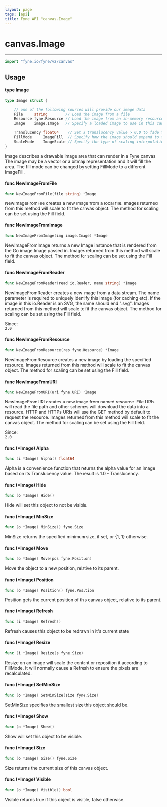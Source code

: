 ```yaml
---
layout: page
tags: [api]
title: Fyne API "canvas.Image"
---
```


# canvas.Image
---
```go
import "fyne.io/fyne/v2/canvas"
```

## Usage

#### type Image

```go
type Image struct {

	// one of the following sources will provide our image data
	File     string        // Load the image from a file
	Resource fyne.Resource // Load the image from an in-memory resource
	Image    image.Image   // Specify a loaded image to use in this canvas object

	Translucency float64    // Set a translucency value > 0.0 to fade the image
	FillMode     ImageFill  // Specify how the image should expand to fill or fit the available space
	ScaleMode    ImageScale // Specify the type of scaling interpolation applied to the image
}
```

Image describes a drawable image area that can render in a Fyne canvas The image may be a vector or a bitmap representation and it will fill the area. The fill mode can be changed by setting FillMode to a different ImageFill.

#### func  NewImageFromFile

```go
func NewImageFromFile(file string) *Image
```
NewImageFromFile creates a new image from a local file. Images returned from this method will scale to fit the canvas object. The method for scaling can be set using the Fill field.

#### func  NewImageFromImage

```go
func NewImageFromImage(img image.Image) *Image
```
NewImageFromImage returns a new Image instance that is rendered from the Go image.Image passed in. Images returned from this method will scale to fit the canvas object. The method for scaling can be set using the Fill field.

#### func  NewImageFromReader

```go
func NewImageFromReader(read io.Reader, name string) *Image
```
NewImageFromReader creates a new image from a data stream. The name parameter is required to uniquely identify this image (for caching etc). If the image in this io.Reader is an SVG, the name should end ".svg". Images returned from this method will scale to fit the canvas object. The method for scaling can be set using the Fill field.


<div class="since">Since: <code>
2.0</code></div>

#### func  NewImageFromResource

```go
func NewImageFromResource(res fyne.Resource) *Image
```
NewImageFromResource creates a new image by loading the specified resource. Images returned from this method will scale to fit the canvas object. The method for scaling can be set using the Fill field.

#### func  NewImageFromURI

```go
func NewImageFromURI(uri fyne.URI) *Image
```
NewImageFromURI creates a new image from named resource. File URIs will read the file path and other schemes will download the data into a resource. HTTP and HTTPs URIs will use the GET method by default to request the resource. Images returned from this method will scale to fit the canvas object. The method for scaling can be set using the Fill field.


<div class="since">Since: <code>
2.0</code></div>

#### func (*Image) Alpha

```go
func (i *Image) Alpha() float64
```
Alpha is a convenience function that returns the alpha value for an image based on its Translucency value. The result is 1.0 - Translucency.

#### func (*Image) Hide

```go
func (o *Image) Hide()
```
Hide will set this object to not be visible.

#### func (*Image) MinSize

```go
func (o *Image) MinSize() fyne.Size
```
MinSize returns the specified minimum size, if set, or {1, 1} otherwise.

#### func (*Image) Move

```go
func (o *Image) Move(pos fyne.Position)
```
Move the object to a new position, relative to its parent.

#### func (*Image) Position

```go
func (o *Image) Position() fyne.Position
```
Position gets the current position of this canvas object, relative to its parent.

#### func (*Image) Refresh

```go
func (i *Image) Refresh()
```
Refresh causes this object to be redrawn in it's current state

#### func (*Image) Resize

```go
func (i *Image) Resize(s fyne.Size)
```
Resize on an image will scale the content or reposition it according to FillMode. It will normally cause a Refresh to ensure the pixels are recalculated.

#### func (*Image) SetMinSize

```go
func (o *Image) SetMinSize(size fyne.Size)
```
SetMinSize specifies the smallest size this object should be.

#### func (*Image) Show

```go
func (o *Image) Show()
```
Show will set this object to be visible.

#### func (*Image) Size

```go
func (o *Image) Size() fyne.Size
```
Size returns the current size of this canvas object.

#### func (*Image) Visible

```go
func (o *Image) Visible() bool
```
Visible returns true if this object is visible, false otherwise.
